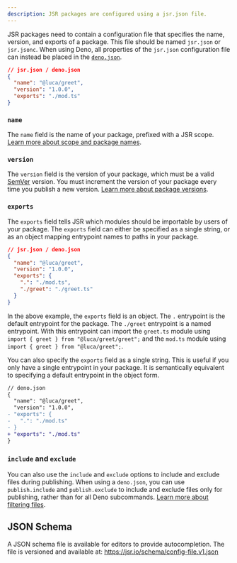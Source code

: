 ```yaml
---
description: JSR packages are configured using a jsr.json file.
---
```


JSR packages need to contain a configuration file that specifies the name,
version, and exports of a package. This file should be named `jsr.json` or
`jsr.jsonc`. When using Deno, all properties of the `jsr.json` configuration
file can instead be placed in the
[`deno.json`](https://docs.deno.com/runtime/manual/getting_started/configuration_file).

```json
// jsr.json / deno.json
{
  "name": "@luca/greet",
  "version": "1.0.0",
  "exports": "./mod.ts"
}
```

### `name`

The `name` field is the name of your package, prefixed with a JSR scope.
[Learn more about scope and package names](/docs/publishing-packages#creating-a-scope-and-package).

### `version`

The `version` field is the version of your package, which must be a valid
[SemVer](https://semver.org/) version. You must increment the version of your
package every time you publish a new version.
[Learn more about package versions](/docs/packages#versions).

### `exports`

The `exports` field tells JSR which modules should be importable by users of
your package. The `exports` field can either be specified as a single string, or
as an object mapping entrypoint names to paths in your package.

```json
// jsr.json / deno.json
{
  "name": "@luca/greet",
  "version": "1.0.0",
  "exports": {
    ".": "./mod.ts",
    "./greet": "./greet.ts"
  }
}
```

In the above example, the `exports` field is an object. The `.` entrypoint is
the default entrypoint for the package. The `./greet` entrypoint is a named
entrypoint. With this entrypoint can import the `greet.ts` module using
`import { greet } from "@luca/greet/greet";` and the `mod.ts` module using
`import { greet } from "@luca/greet";`.

You can also specify the `exports` field as a single string. This is useful if
you only have a single entrypoint in your package. It is semantically equivalent
to specifying a default entrypoint in the object form.

```diff
// deno.json
{
  "name": "@luca/greet",
  "version": "1.0.0",
- "exports": {
-   ".": "./mod.ts"
- }
+ "exports": "./mod.ts"
}
```

### `include` and `exclude`

You can also use the `include` and `exclude` options to include and exclude
files during publishing. When using a `deno.json`, you can use `publish.include`
and `publish.exclude` to include and exclude files only for publishing, rather
than for all Deno subcommands.
[Learn more about filtering files](/docs/publishing-packages#filtering-files).

## JSON Schema

A JSON schema file is available for editors to provide autocompletion. The file
is versioned and available at: https://jsr.io/schema/config-file.v1.json
